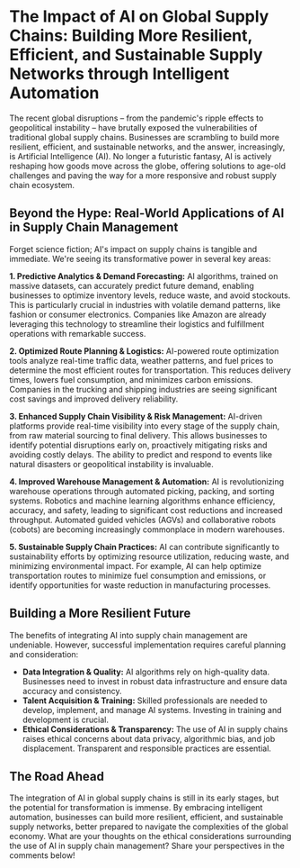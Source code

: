 # The Impact of AI on Global Supply Chains: Building More Resilient, Efficient, and Sustainable Supply Networks through Intelligent Automation

The recent global disruptions – from the pandemic's ripple effects to geopolitical instability – have brutally exposed the vulnerabilities of traditional global supply chains.  Businesses are scrambling to build more resilient, efficient, and sustainable networks, and the answer, increasingly, is Artificial Intelligence (AI).  No longer a futuristic fantasy, AI is actively reshaping how goods move across the globe, offering solutions to age-old challenges and paving the way for a more responsive and robust supply chain ecosystem.

## Beyond the Hype: Real-World Applications of AI in Supply Chain Management

Forget science fiction; AI's impact on supply chains is tangible and immediate.  We're seeing its transformative power in several key areas:

**1. Predictive Analytics & Demand Forecasting:**  AI algorithms, trained on massive datasets, can accurately predict future demand, enabling businesses to optimize inventory levels, reduce waste, and avoid stockouts.  This is particularly crucial in industries with volatile demand patterns, like fashion or consumer electronics.  Companies like Amazon are already leveraging this technology to streamline their logistics and fulfillment operations with remarkable success.

**2. Optimized Route Planning & Logistics:** AI-powered route optimization tools analyze real-time traffic data, weather patterns, and fuel prices to determine the most efficient routes for transportation. This reduces delivery times, lowers fuel consumption, and minimizes carbon emissions.  Companies in the trucking and shipping industries are seeing significant cost savings and improved delivery reliability.

**3. Enhanced Supply Chain Visibility & Risk Management:**  AI-driven platforms provide real-time visibility into every stage of the supply chain, from raw material sourcing to final delivery.  This allows businesses to identify potential disruptions early on, proactively mitigating risks and avoiding costly delays.  The ability to predict and respond to events like natural disasters or geopolitical instability is invaluable.

**4. Improved Warehouse Management & Automation:**  AI is revolutionizing warehouse operations through automated picking, packing, and sorting systems.  Robotics and machine learning algorithms enhance efficiency, accuracy, and safety, leading to significant cost reductions and increased throughput.  Automated guided vehicles (AGVs) and collaborative robots (cobots) are becoming increasingly commonplace in modern warehouses.

**5. Sustainable Supply Chain Practices:**  AI can contribute significantly to sustainability efforts by optimizing resource utilization, reducing waste, and minimizing environmental impact.  For example, AI can help optimize transportation routes to minimize fuel consumption and emissions, or identify opportunities for waste reduction in manufacturing processes.


## Building a More Resilient Future

The benefits of integrating AI into supply chain management are undeniable.  However, successful implementation requires careful planning and consideration:

* **Data Integration & Quality:**  AI algorithms rely on high-quality data.  Businesses need to invest in robust data infrastructure and ensure data accuracy and consistency.
* **Talent Acquisition & Training:**  Skilled professionals are needed to develop, implement, and manage AI systems.  Investing in training and development is crucial.
* **Ethical Considerations & Transparency:**  The use of AI in supply chains raises ethical concerns about data privacy, algorithmic bias, and job displacement.  Transparent and responsible practices are essential.


## The Road Ahead

The integration of AI in global supply chains is still in its early stages, but the potential for transformation is immense.  By embracing intelligent automation, businesses can build more resilient, efficient, and sustainable supply networks, better prepared to navigate the complexities of the global economy.  What are your thoughts on the ethical considerations surrounding the use of AI in supply chain management?  Share your perspectives in the comments below!
